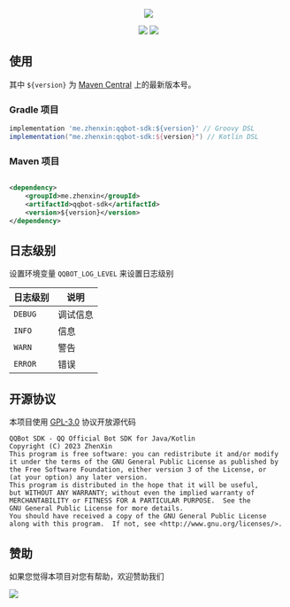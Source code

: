 <div align="center">

![][banner]

[![][maven-central]][maven-central-link] [![][license]](LICENSE)

</div>

## 使用

其中 `${version}` 为 [Maven Central][maven-central-link] 上的最新版本号。

### Gradle 项目

```groovy
implementation 'me.zhenxin:qqbot-sdk:${version}' // Groovy DSL
implementation("me.zhenxin:qqbot-sdk:${version}") // Kotlin DSL
```

### Maven 项目

```xml

<dependency>
    <groupId>me.zhenxin</groupId>
    <artifactId>qqbot-sdk</artifactId>
    <version>${version}</version>
</dependency>
```

## 日志级别

设置环境变量 `QQBOT_LOG_LEVEL` 来设置日志级别

| 日志级别    | 说明   |
|---------|------|
| `DEBUG` | 调试信息 |
| `INFO`  | 信息   |
| `WARN`  | 警告   |
| `ERROR` | 错误   |

## 开源协议

本项目使用 [GPL-3.0](LICENSE) 协议开放源代码

```text
QQBot SDK - QQ Official Bot SDK for Java/Kotlin
Copyright (C) 2023 ZhenXin
This program is free software: you can redistribute it and/or modify
it under the terms of the GNU General Public License as published by
the Free Software Foundation, either version 3 of the License, or
(at your option) any later version.
This program is distributed in the hope that it will be useful,
but WITHOUT ANY WARRANTY; without even the implied warranty of
MERCHANTABILITY or FITNESS FOR A PARTICULAR PURPOSE.  See the
GNU General Public License for more details.
You should have received a copy of the GNU General Public License
along with this program.  If not, see <http://www.gnu.org/licenses/>.
```

## 赞助

如果您觉得本项目对您有帮助，欢迎赞助我们

![][donate-image]

[banner]: https://socialify.git.ci/armoe-project/qqbot-sdk/image?description=1&forks=1&issues=1&language=1&name=1&owner=1&pulls=1&stargazers=1&theme=Auto

[maven-central]: https://img.shields.io/maven-central/v/me.zhenxin/qqbot-sdk?style=for-the-badge

[maven-central-link]: https://central.sonatype.com/artifact/me.zhenxin/qqbot-sdk

[license]: https://img.shields.io/github/license/armoe-project/qqbot-sdk?style=for-the-badge

[docs-link]: https://qqbot.armoe.cn

[qq-group-link]: https://qm.qq.com/q/yvYAnJEzsW

[donate-image]: https://s2.loli.net/2022/01/12/wqhXNKAlnMZ5oci.png
